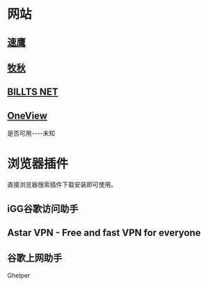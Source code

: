 # 网站

## [速鹰](https://suying666.net/)



## [牧秋](https://muqiu.cc/)



## [BILLTS NET ](https://bsnet.today/)



## [OneView](https://uk5644.cn/)

是否可用----未知



# 浏览器插件

直接浏览器搜索插件下载安装即可使用。

## iGG谷歌访问助手



## Astar VPN - Free and fast VPN for everyone



## 谷歌上网助手

Ghelper


